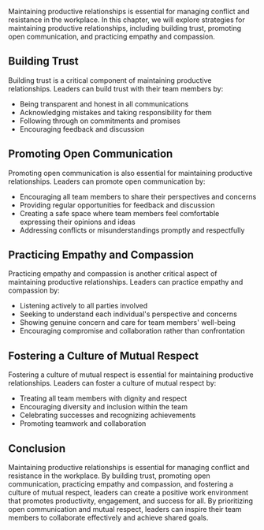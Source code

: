 
Maintaining productive relationships is essential for managing conflict and resistance in the workplace. In this chapter, we will explore strategies for maintaining productive relationships, including building trust, promoting open communication, and practicing empathy and compassion.

Building Trust
--------------

Building trust is a critical component of maintaining productive relationships. Leaders can build trust with their team members by:

* Being transparent and honest in all communications
* Acknowledging mistakes and taking responsibility for them
* Following through on commitments and promises
* Encouraging feedback and discussion

Promoting Open Communication
----------------------------

Promoting open communication is also essential for maintaining productive relationships. Leaders can promote open communication by:

* Encouraging all team members to share their perspectives and concerns
* Providing regular opportunities for feedback and discussion
* Creating a safe space where team members feel comfortable expressing their opinions and ideas
* Addressing conflicts or misunderstandings promptly and respectfully

Practicing Empathy and Compassion
---------------------------------

Practicing empathy and compassion is another critical aspect of maintaining productive relationships. Leaders can practice empathy and compassion by:

* Listening actively to all parties involved
* Seeking to understand each individual's perspective and concerns
* Showing genuine concern and care for team members' well-being
* Encouraging compromise and collaboration rather than confrontation

Fostering a Culture of Mutual Respect
-------------------------------------

Fostering a culture of mutual respect is essential for maintaining productive relationships. Leaders can foster a culture of mutual respect by:

* Treating all team members with dignity and respect
* Encouraging diversity and inclusion within the team
* Celebrating successes and recognizing achievements
* Promoting teamwork and collaboration

Conclusion
----------

Maintaining productive relationships is essential for managing conflict and resistance in the workplace. By building trust, promoting open communication, practicing empathy and compassion, and fostering a culture of mutual respect, leaders can create a positive work environment that promotes productivity, engagement, and success for all. By prioritizing open communication and mutual respect, leaders can inspire their team members to collaborate effectively and achieve shared goals.
